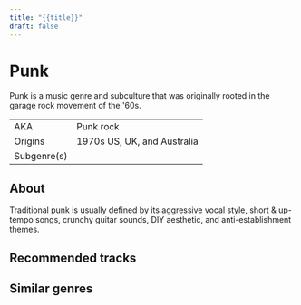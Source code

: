 ```yaml
---
title: "{{title}}"
draft: false
---
```


# Punk

Punk is a music genre and subculture that was originally rooted in the garage rock movement of the '60s.

|              |                                  |
| ------------ | -------------------------------- |
| AKA          | Punk rock                        |
| Origins      | 1970s US, UK, and Australia      |
| Subgenre(s)  |                                  |

## About
Traditional punk is usually defined by its aggressive vocal style, short & up-tempo songs, crunchy guitar sounds, DIY aesthetic, and anti-establishment themes.

## Recommended tracks


## Similar genres
